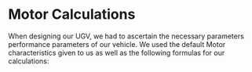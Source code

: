 # Motor Calculations

When designing our UGV, we had to ascertain the necessary parameters performance parameters of our vehicle. We used the default Motor characteristics given to us as well as the following formulas for our calculations:
